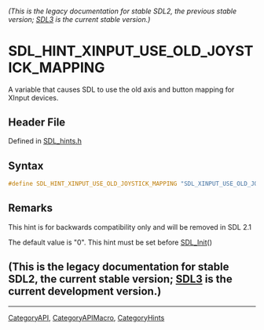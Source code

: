 ###### (This is the legacy documentation for stable SDL2, the previous stable version; [SDL3](https://wiki.libsdl.org/SDL3/) is the current stable version.)
# SDL_HINT_XINPUT_USE_OLD_JOYSTICK_MAPPING

A variable that causes SDL to use the old axis and button mapping for XInput devices.

## Header File

Defined in [SDL_hints.h](https://github.com/libsdl-org/SDL/blob/SDL2/include/SDL_hints.h)

## Syntax

```c
#define SDL_HINT_XINPUT_USE_OLD_JOYSTICK_MAPPING "SDL_XINPUT_USE_OLD_JOYSTICK_MAPPING"
```

## Remarks

This hint is for backwards compatibility only and will be removed in SDL
2.1

The default value is "0". This hint must be set before
[SDL_Init](SDL_Init)()

## (This is the legacy documentation for stable SDL2, the current stable version; [SDL3](https://wiki.libsdl.org/SDL3/) is the current development version.)



----
[CategoryAPI](CategoryAPI), [CategoryAPIMacro](CategoryAPIMacro), [CategoryHints](CategoryHints)

